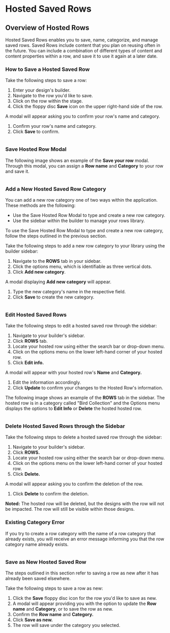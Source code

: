 # Hosted Saved Rows

## Overview of Hosted Rows <a href="#overview-of-hosted-rows" id="overview-of-hosted-rows"></a>

Hosted Saved Rows enables you to save, name, categorize, and manage saved rows. Saved Rows include content that you plan on reusing often in the future. You can include a combination of different types of content and content properties within a row, and save it to use it again at a later date.&#x20;

### How to Save a Hosted Saved Row <a href="#how-to-save-a-hosted-row" id="how-to-save-a-hosted-row"></a>

Take the following steps to save a row:

1. Enter your design's builder.
2. Navigate to the row you'd like to save.
3. Click on the row within the stage.
4. Click the floppy disc **Save** icon on the upper right-hand side of the row.

A modal will appear asking you to confirm your row's name and category.

1. Confirm your row's name and category.
2. Click **Save** to confirm.

<figure><img src="../../.gitbook/assets/CleanShot 2024-12-03 at 11.43.11.png" alt=""><figcaption></figcaption></figure>

### Save Hosted Row Modal <a href="#save-hosted-row-modal" id="save-hosted-row-modal"></a>

The following image shows an example of the **Save your row** modal. Through this modal, you can assign a **Row name** and **Category** to your row and save it.

<figure><img src="../../.gitbook/assets/CleanShot 2024-12-03 at 11.44.37.png" alt=""><figcaption></figcaption></figure>

### Add a New Hosted Saved Row Category <a href="#add-a-new-hosted-row-category" id="add-a-new-hosted-row-category"></a>

You can add a new row category one of two ways within the application. These methods are the following:

* Use the Save Hosted Row Modal to type and create a new row category.
* Use the sidebar within the builder to manage your rows library.

To use the Save Hosted Row Modal to type and create a new row category, follow the steps outlined in the previous section.

Take the following steps to add a new row category to your library using the builder sidebar:

1. Navigate to the **ROWS** tab in your sidebar.
2. Click the options menu, which is identifiable as three vertical dots.
3. Click **Add new category**.

A modal displaying **Add new category** will appear.

1. Type the new category's name in the respective field.
2. Click **Save** to create the new category.

<figure><img src="../../.gitbook/assets/CleanShot 2024-12-03 at 11.45.30.png" alt=""><figcaption></figcaption></figure>

### Edit Hosted Saved Rows <a href="#edit-hosted-rows-metadata" id="edit-hosted-rows-metadata"></a>

Take the following steps to edit a hosted saved row through the sidebar:

1. Navigate to your builder's sidebar.
2. Click **ROWS** tab.
3. Locate your hosted row using either the search bar or drop-down menu.
4. Click on the options menu on the lower left-hand corner of your hosted row.
5. Click **Edit info.**

A modal will appear with your hosted row's **Name** and **Category.**

1. Edit the information accordingly.
2. Click **Update** to confirm your changes to the Hosted Row's information.

The following image shows an example of the **ROWS** tab in the sidebar. The hosted row is in a category called "Bird Collection" and the Options menu displays the options to **Edit Info** or **Delete** the hosted hosted row.

<figure><img src="../../.gitbook/assets/CleanShot 2024-12-03 at 11.46.03.png" alt=""><figcaption></figcaption></figure>

### Delete Hosted Saved Rows through the Sidebar <a href="#delete-hosted-rows-through-the-sidebar" id="delete-hosted-rows-through-the-sidebar"></a>

Take the following steps to delete a hosted saved row through the sidebar:

1. Navigate to your builder's sidebar.
2. Click **ROWS.**
3. Locate your hosted row using either the search bar or drop-down menu.
4. Click on the options menu on the lower left-hand corner of your hosted row.
5. Click **Delete.**

A modal will appear asking you to confirm the deletion of the row.

1. Click **Delete** to confirm the deletion.

**Noted:** The hosted row will be deleted, but the designs with the row will not be impacted. The row will still be visible within those designs.

### Existing Category Error <a href="#existing-category-error" id="existing-category-error"></a>

If you try to create a row category with the name of a row category that already exists, you will receive an error message informing you that the row category name already exists.

<figure><img src="../../.gitbook/assets/CleanShot 2024-12-03 at 11.48.06.png" alt=""><figcaption></figcaption></figure>

### Save as New Hosted Saved Row <a href="#save-as-new-hosted-row" id="save-as-new-hosted-row"></a>

The steps outlined in this section refer to saving a row as new after it has already been saved elsewhere.

Take the following steps to save a row as new:

1. Click the **Save** floppy disc icon for the row you'd like to save as new.
2. A modal will appear providing you with the option to update the **Row name** and **Category**, or to save the row as new.
3. Confirm the **Row name** and **Category.**
4. Click **Save as new.**
5. The row will save under the category you selected.

<figure><img src="../../.gitbook/assets/CleanShot 2024-12-03 at 11.48.32.png" alt=""><figcaption></figcaption></figure>
